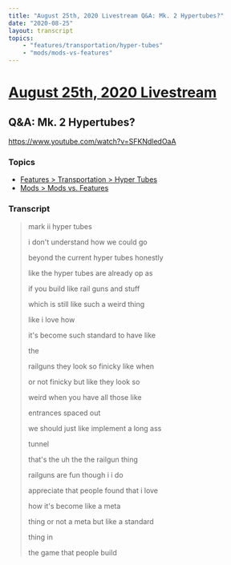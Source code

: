 ```yaml
---
title: "August 25th, 2020 Livestream Q&A: Mk. 2 Hypertubes?"
date: "2020-08-25"
layout: transcript
topics:
    - "features/transportation/hyper-tubes"
    - "mods/mods-vs-features"
---
```

# [August 25th, 2020 Livestream](../2020-08-25.md)
## Q&A: Mk. 2 Hypertubes?
https://www.youtube.com/watch?v=SFKNdledOaA

### Topics
* [Features > Transportation > Hyper Tubes](../topics/features/transportation/hyper-tubes.md)
* [Mods > Mods vs. Features](../topics/mods/mods-vs-features.md)

### Transcript

> mark ii hyper tubes
>
> i don't understand how we could go
>
> beyond the current hyper tubes honestly
>
> like the hyper tubes are already op as
>
> if you build like rail guns and stuff
>
> which is still like such a weird thing
>
> like i love how
>
> it's become such standard to have like
>
> the
>
> railguns they look so finicky like when
>
> or not finicky but like they look so
>
> weird when you have all those like
>
> entrances spaced out
>
> we should just like implement a long ass
>
> tunnel
>
> that's the uh the the railgun thing
>
> railguns are fun though i i do
>
> appreciate that people found that i love
>
> how it's become like a meta
>
> thing or not a meta but like a standard
>
> thing in
>
> the game that people build
